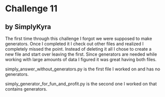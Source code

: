 # Challenge 11
## by SimplyKyra

The first time through this challenge I forgot we were supposed to make generators. Once I completed it 
I check out other files and realized I completely missed the point. Instead of deleting it all I chose 
to create a new file and start over leaving the first. Since generators are needed while working with 
large amounts of data I figured it was great having both files.

simply_answer_without_generators.py is the first file I worked on and has no generators.

simply_generator_for_fun_and_profit.py is the second one I worked on that contains generators. 

